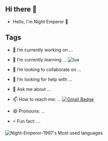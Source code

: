 ## Hi there 👋

- Hello, I'm Night Emperor 👋

## Tags

- 🔭 I’m currently working on ...
- 🌱 I’m currently learning ... ![lua](https://img.shields.io/badge/lua-5.2-blue?style=for-the-badge&logo=lua&logoColor=blue) 
- 👯 I’m looking to collaborate on ...
- 🤔 I’m looking for help with ...
- 💬 Ask me about ...
- 📫 How to reach me: ... [![Gmail Badge](https://img.shields.io/badge/-Gmail-c14438?style=flat-square&logo=Gmail&logoColor=white&link=mailto:night.emperor.1997@gmail.com)](mailto:night.emperor.1997@gmail.com)

- 😄 Pronouns: ...
- ⚡ Fun fact: ...


![Night-Emperor-1997's Most used languages](https://github-readme-stats.vercel.app/api/top-langs?username=Night-Emperor-1997&show_icons=true&count_private=true&theme=gotham)

